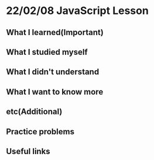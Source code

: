 # 22/02/08 JavaScript Lesson

## What I learned(Important)

## What I studied myself

## What I didn't understand

## What I want to know more

## etc(Additional)

## Practice problems

## Useful links
